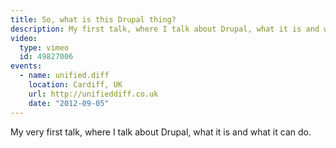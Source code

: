 ```yaml
---
title: So, what is this Drupal thing?
description: My first talk, where I talk about Drupal, what it is and what it can do.
video:
  type: vimeo
  id: 49827006
events:
  - name: unified.diff
    location: Cardiff, UK
    url: http://unifieddiff.co.uk
    date: "2012-09-05"
---
```


My very first talk, where I talk about Drupal, what it is and what it can do.
